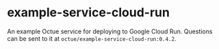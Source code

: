 # example-service-cloud-run

An example Octue service for deploying to Google Cloud Run. Questions can be sent to it at
`octue/example-service-cloud-run:0.4.2`.
